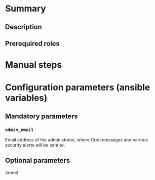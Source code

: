 # Summary

## Description

## Prerequired roles

# Manual steps

# Configuration parameters (ansible variables)

## Mandatory parameters

### `admin_email`

Email address of the administrator, where Cron messages and various security
alerts will be sent to.

## Optional parameters

(none)
